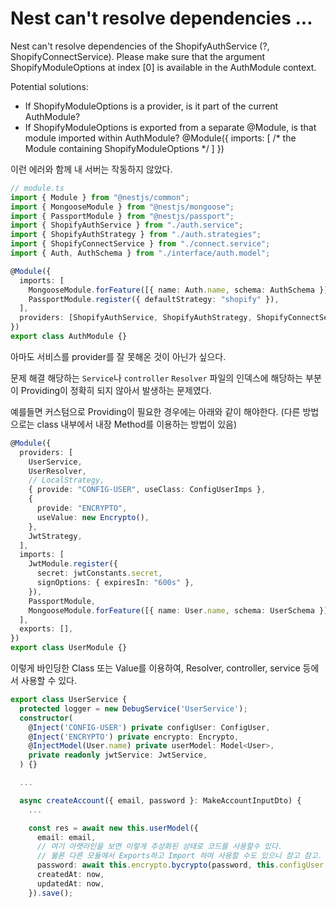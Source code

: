 # Nest can't resolve dependencies ...

Nest can't resolve dependencies of the ShopifyAuthService (?, ShopifyConnectService). Please make sure that the argument ShopifyModuleOptions at index [0] is available in the AuthModule context.

Potential solutions:

- If ShopifyModuleOptions is a provider, is it part of the current AuthModule?
- If ShopifyModuleOptions is exported from a separate @Module, is that module imported within AuthModule?
  @Module({
  imports: [ /* the Module containing ShopifyModuleOptions */ ]
  })

이런 에러와 함께 내 서버는 작동하지 않았다.

```ts
// module.ts
import { Module } from "@nestjs/common";
import { MongooseModule } from "@nestjs/mongoose";
import { PassportModule } from "@nestjs/passport";
import { ShopifyAuthService } from "./auth.service";
import { ShopifyAuthStrategy } from "./auth.strategies";
import { ShopifyConnectService } from "./connect.service";
import { Auth, AuthSchema } from "./interface/auth.model";

@Module({
  imports: [
    MongooseModule.forFeature([{ name: Auth.name, schema: AuthSchema }]),
    PassportModule.register({ defaultStrategy: "shopify" }),
  ],
  providers: [ShopifyAuthService, ShopifyAuthStrategy, ShopifyConnectService],
})
export class AuthModule {}
```

아마도 서비스를 provider를 잘 못해온 것이 아닌가 싶으다.

문제 해결 해당하는 `Service`나 `controller` `Resolver` 파일의 인덱스에 해당하는 부분이 Providing이 정확히 되지 않아서 발생하는 문제였다.

예를들면 커스텀으로 Providing이 필요한 경우에는 아래와 같이 해야한다. (다른 방법으로는 class 내부에서 내장 Method를 이용하는 방법이 있음)

```ts
@Module({
  providers: [
    UserService,
    UserResolver,
    // LocalStrategy,
    { provide: "CONFIG-USER", useClass: ConfigUserImps },
    {
      provide: "ENCRYPTO",
      useValue: new Encrypto(),
    },
    JwtStrategy,
  ],
  imports: [
    JwtModule.register({
      secret: jwtConstants.secret,
      signOptions: { expiresIn: "600s" },
    }),
    PassportModule,
    MongooseModule.forFeature([{ name: User.name, schema: UserSchema }]),
  ],
  exports: [],
})
export class UserModule {}
```

이렇게 바인딩한 Class 또는 Value를 이용하여, Resolver, controller, service 등에서 사용할 수 있다.

```ts
export class UserService {
  protected logger = new DebugService('UserService');
  constructor(
    @Inject('CONFIG-USER') private configUser: ConfigUser,
    @Inject('ENCRYPTO') private encrypto: Encrypto,
    @InjectModel(User.name) private userModel: Model<User>,
    private readonly jwtService: JwtService,
  ) {}

  ...

  async createAccount({ email, password }: MakeAccountInputDto) {
    ...

    const res = await new this.userModel({
      email: email,
      // 여기 아랫라인을 보면 이렇게 추상화된 상태로 코드를 사용할수 있다.
      // 물론 다른 모듈에서 Exports하고 Import 하여 사용할 수도 있으니 참고 참고.
      password: await this.encrypto.bycrypto(password, this.configUser.iv),
      createdAt: now,
      updatedAt: now,
    }).save();
```
